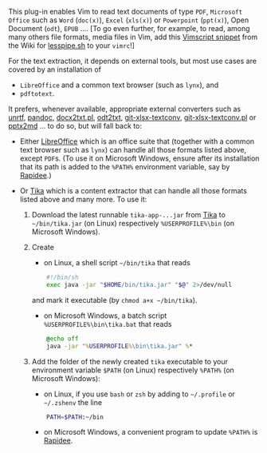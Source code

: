 This plug-in enables Vim to read text documents of type `PDF`, `Microsoft Office` such as `Word` (`doc(x)`), `Excel` (`xls(x)`) or `Powerpoint` (`ppt(x)`), Open Document (`odt`), `EPUB` ....
[To go even further, for example, to read, among many others file formats, media files in Vim, add this [Vimscript  snippet](https://github.com/wofr06/lesspipe/wiki/vim) from the Wiki for [lesspipe.sh](https://github.com/wofr06/lesspipe/) to your `vimrc`!]

For the text extraction, it depends on external tools, but most use cases are covered by an installation of

  - `LibreOffice` and a common text browser (such as `lynx`), and
  - `pdftotext`.

It prefers, whenever available, appropriate external converters such as [unrtf](http://ftp.gnu.org/gnu/unrtf/), [pandoc](http://pandoc.org), [docx2txt.pl](https://github.com/arthursucks/docx2txt), [odt2txt](https://github.com/dstosberg/odt2txt), [git-xlsx-textconv](https://github.com/tokuhirom/git-xlsx-textconv), [git-xlsx-textconv.pl](https://github.com/yappo/p5-git-xlsx-textconv.pl) or [pptx2md](https://github.com/ssine/pptx2md) ... to do so, but will fall back to:

- Either [LibreOffice](https://www.libreoffice.org/download/download/) which is an office suite that (together with a common text browser such as `lynx`) can handle all those formats listed above, except `PDF`s.
    (To use it on Microsoft Windows, ensure after its installation that its path is added to the `%PATH%` environment variable, say by [Rapidee](http://www.rapidee.com/).)
- Or [Tika](https://tika.apache.org/download.html) which is a content extractor that can handle all those formats listed above and many more.
    To use it:

    1. Download the latest runnable `tika-app-...jar` from [Tika](https://tika.apache.org/download.html) to `~/bin/tika.jar` (on Linux) respectively `%USERPROFILE%\bin` (on Microsoft Windows).

    0. Create

        - on Linux, a shell script `~/bin/tika` that reads
        ```sh
            #!/bin/sh
            exec java -jar "$HOME/bin/tika.jar" "$@" 2>/dev/null
        ```
        and mark it executable (by `chmod a+x ~/bin/tika`).

        - on Microsoft Windows, a batch script `%USERPROFILE%\bin\tika.bat` that reads
        ```bat
            @echo off
            java -jar "%USERPROFILE%\bin\tika.jar" %*
        ```

    0. Add the folder of the newly created `tika` executable to your environment variable `$PATH` (on Linux) respectively `%PATH%` (on Microsoft Windows):

        - on Linux, if you use `bash` or `zsh` by adding to `~/.profile` or `~/.zshenv` the line

        ```sh
            PATH=$PATH:~/bin
        ```

        - on Microsoft Windows, a convenient program to update `%PATH%` is [Rapidee](http://www.rapidee.com/).

